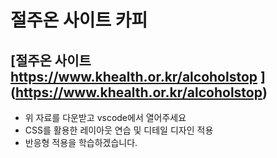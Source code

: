 # 절주온 사이트 카피
[절주온 사이트 https://www.khealth.or.kr/alcoholstop ] (https://www.khealth.or.kr/alcoholstop)
-------------------------
+ 위 자료를 다운받고 vscode에서 열어주세요
+ CSS를 활용한 레이아웃 연습 및 디테일 디자인 적용
+ 반응형 적용을 학습하겠습니다.
